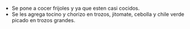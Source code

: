 - Se pone a cocer frijoles y ya que esten casi cocidos.
- Se les agrega tocino y chorizo en trozos, jitomate, cebolla y chile verde picado en trozos grandes.

